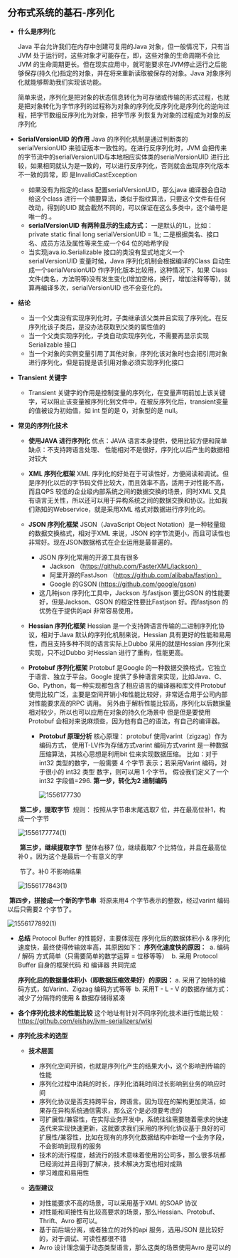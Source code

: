 ## 分布式系统的基石-序列化

- **什么是序列化**

  Java 平台允许我们在内存中创建可复用的Java 对象，但一般情况下，只有当JVM 处于运行时，这些对象才可能存在，即，这些对象的生命周期不会比JVM 的生命周期更长。但在现实应用中，就可能要求在JVM停止运行之后能够保存(持久化)指定的对象，并在将来重新读取被保存的对象。Java 对象序列化就能够帮助我们实现该功能。

  简单来说，序列化是把对象的状态信息转化为可存储或传输的形式过程，也就是把对象转化为字节序列的过程称为对象的序列化反序列化是序列化的逆向过程，把字节数组反序列化为对象，把字节序
  列恢复为对象的过程成为对象的反序列化

- **SerialVersionUID 的作用**
  Java 的序列化机制是通过判断类的serialVersionUID 来验证版本一致性的。在进行反序列化时，JVM 会把传来的字节流中的serialVersionUID与本地相应实体类的serialVersionUID 进行比较，如果相同就认为是一致的，可以进行反序列化，否则就会出现序列化版本不一致的异常，即
  是InvalidCastException

  - 如果没有为指定的class 配置serialVersionUID，那么java 编译器会自动给这个class 进行一个摘要算法，类似于指纹算法，只要这个文件有任何改动，得到的UID 就会截然不同的，可以保证在这么多类中，这个编号是唯一的.。
  - **serialVersionUID 有两种显示的生成方式：**
    一是默认的1L，比如：private static final long serialVersionUID = 1L;
    二是根据类名、接口名、成员方法及属性等来生成一个64 位的哈希字段
  - 当实现java.io.Serializable 接口的类没有显式地定义一个serialVersionUID 变量时候，Java 序列化机制会根据编译的Class 自动生成一个serialVersionUID 作序列化版本比较用，这种情况下，如果
    Class 文件(类名，方法明等)没有发生变化(增加空格，换行，增加注释等等)，就算再编译多次，serialVersionUID 也不会变化的。

- **结论**

  - 当一个父类没有实现序列化时，子类继承该父类并且实现了序列化。在反序列化该子类后，是没办法获取到父类的属性值的
  - 当一个父类实现序列化，子类自动实现序列化，不需要再显示实现Serializable 接口
  - 当一个对象的实例变量引用了其他对象，序列化该对象时也会把引用对象进行序列化，但是前提是该引用对象必须实现序列化接口

- **Transient 关键字**

  - Transient 关键字的作用是控制变量的序列化，在变量声明前加上该关键字，可以阻止该变量被序列化到文件中，在被反序列化后，transient变量的值被设为初始值，如 int 型的是 0，对象型的是 null。

- **常见的序列化技术**

  - **使用JAVA 进行序列化**
    优点：JAVA 语言本身提供，使用比较方便和简单
    缺点：不支持跨语言处理、 性能相对不是很好，序列化以后产生的数据相对较大

  - **XML 序列化框架**
    XML 序列化的好处在于可读性好，方便阅读和调试。但是序列化以后的字节码文件比较大，而且效率不高，适用于对性能不高，而且QPS 较低的企业级内部系统之间的数据交换的场景，同时XML 又具有语言无关性，所以还可以用于异构系统之间的数据交换和协议。比如我们熟知的Webservice，就是采用XML 格式对数据进行序列化的。

  - **JSON 序列化框架**
    JSON（JavaScript Object Notation）是一种轻量级的数据交换格式，相对于XML 来说，JSON 的字节流更小，而且可读性也非常好。现在JSON数据格式在企业运用是最普遍的。

    - JSON 序列化常用的开源工具有很多
      - Jackson （https://github.com/FasterXML/jackson）
      - 阿里开源的FastJson （https://github.com/alibaba/fastjon）
      - Google 的GSON (https://github.com/google/gson)
    - 这几种json 序列化工具中，Jackson 与fastjson 要比GSON 的性能要好，但是Jackson、GSON 的稳定性要比Fastjson 好。而fastjson 的优势在于提供的api 非常容易使用。

  - **Hessian 序列化框架**
    Hessian 是一个支持跨语言传输的二进制序列化协议，相对于Java 默认的序列化机制来说，Hessian 具有更好的性能和易用性，而且支持多种不同的语言实际上Dubbo 采用的就是Hessian 序列化来实现，只不过Dubbo 对Hessian 进行了重构，性能更高。

  - **Protobuf 序列化框架**
    Protobuf 是Google 的一种数据交换格式，它独立于语言、独立于平台。Google 提供了多种语言来实现，比如Java、C、Go、Python，每一种实现都包含了相应语言的编译器和库文件Protobuf 使用比较广泛，主要是空间开销小和性能比较好，非常适合用于公司内部对性能要求高的RPC 调用。 另外由于解析性能比较高，序列化以后数据量相对较少，所以也可以应用在对象的持久化场景中
    但是但是要使用Protobuf 会相对来说麻烦些，因为他有自己的语法，有自己的编译器。

    - **Protobuf 原理分析**
      核心原理： protobuf 使用varint（zigzag）作为编码方式， 使用T-LV作为存储方式varint 编码方式varint 是一种数据压缩算法，其核心思想是利用bit 位来实现数据压缩。
      比如：对于 int32 类型的数字，一般需要 4 个字节 表示；若采用Varint 编码，对于很小的 int32 类型 数字，则可以用 1 个字节。
      假设我们定义了一个int32 字段值=296.
      **第一步，转化为2 进制编码**

      ![1556177730](C:\Xingwei\Owner\Typora\Typora\Notebook\Distributed\images\1556177730.jpg)

  ​              **第二步，提取字节**
  ​              规则： 按照从字节串末尾选取7 位，并在最高位补1，构成一个字节

  ![1556177774(1)](C:\Xingwei\Owner\Typora\Typora\Notebook\Distributed\images\1556177774(1).jpg)

  ​              **第三步，继续提取字节**
  ​	      整体右移7 位，继续截取7 个比特位，并且在最高位补0 。因为这个是最后一个有意义的字

  ​              节了。补0 不影响结果

  ![1556177843(1)](C:\Xingwei\Owner\Typora\Typora\Notebook\Distributed\images\1556177843(1).jpg)


​                     **第四步，拼接成一个新的字节串**
​                     将原来用4 个字节表示的整数，经过varint 编码以后只需要2 个字节了。

![1556177892(1)](C:\Xingwei\Owner\Typora\Typora\Notebook\Distributed\images\1556177892(1).jpg)



- **总结**
  Protocol Buffer 的性能好，主要体现在 序列化后的数据体积小 & 序列化速度快，最终使得传输效率高，其原因如下：
  **序列化速度快的原因：**
  ​	a. 编码 / 解码 方式简单（只需要简单的数学运算 = 位移等等）
  ​	b. 采用 Protocol Buffer 自身的框架代码 和 编译器 共同完成

  **序列化后的数据量体积小（即数据压缩效果好）的原因：**
  ​	a. 采用了独特的编码方式，如Varint、Zigzag 编码方式等等
  ​	b. 采用T - L - V 的数据存储方式：减少了分隔符的使用 & 数据存储得紧凑

- **各个序列化技术的性能比较**
  这个地址有针对不同序列化技术进行性能比较：https://github.com/eishay/jvm-serializers/wiki

- **序列化技术的选型**

  - **技术层面**

    - 序列化空间开销，也就是序列化产生的结果大小，这个影响到传输的性能
    - 序列化过程中消耗的时长，序列化消耗时间过长影响到业务的响应时间
    - 序列化协议是否支持跨平台，跨语言。因为现在的架构更加灵活，如果存在异构系统通信需求，那么这个是必须要考虑的
    - 可扩展性/兼容性，在实际业务开发中，系统往往需要随着需求的快速迭代来实现快速更新，这就要求我们采用的序列化协议基于良好的可扩展性/兼容性，比如在现有的序列化数据结构中新增一个业务字段，不会影响到现有的服务
    - 技术的流行程度，越流行的技术意味着使用的公司多，那么很多坑都已经淌过并且得到了解决，技术解决方案也相对成熟
    - 学习难度和易用性

  - **选型建议**

    - 对性能要求不高的场景，可以采用基于XML 的SOAP 协议
    - 对性能和间接性有比较高要求的场景，那么Hessian、Protobuf、Thrift、Avro 都可以。
    - 基于前后端分离，或者独立的对外的api 服务，选用JSON 是比较好的，对于调试、可读性都很不错
    - Avro 设计理念偏于动态类型语言，那么这类的场景使用Avro 是可以的
























































